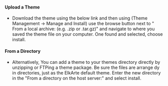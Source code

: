 #### Upload a Theme

- Download the theme using the below link and then using (Theme Management -> Manage and Install) use the browse button next to "
From a local archive: (e.g. .zip or .tar.gz)" and navigate to where you saved the theme file on your computer.  One found and selected, choose install.

#### From a Directory

- Alternatively, You can add a theme to your themes directory directly by unzipping or FTPing a theme package.  Be sure the files are arrange dy in directories, just as the ElkArte default theme.  Enter the new directory in the "From a directory on the host server:" and select install.